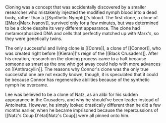 Cloning was a concept that was accidentally discovered by a smaller researcher who mistakenly injected the modified nymph blood into a dead body, rather than a [[Synthetic Nymph]]'s blood. The first clone, a clone of [[Marx|Marx Ivanov]], survived only for a few minutes, but was determined to be a clone despite its very different appearance. The clone had metamorphosized DNA and cells that perfectly matched up with Marx's, so they were genetically twins.

The only successful and living clone is [[Conre]], a clone of [[Connor]], who was created right before [[Kieran]]'s reign of the [[Black Crusaders]]. After his creation, research on the cloning process came to a halt because someone as smart as the one who got away could help with more advances on [[Anthracyllin]]. The reasons why Connor's clone was the only true successful one are not exactly known, though, it is speculated that it could be because Connor has regenerative abilities because of the synthetic nymph he overcame.

Lee was believed to be a clone of Natz, as an alibi for his sudden appearance in the Crusaders, and why he should've been leader instead of Antoinette. However, he simply looked drastically different than he did a few months earlier, when he became imprisoned because the repercussions of [[Natz's Coup D'état|Natz's Coup]] were all pinned onto him.
